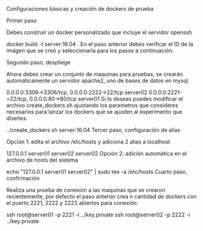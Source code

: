 Configuraciones básicas y creación de dockers de prueba

Primer paso

Debes construir un docker personalizado que incluye el servidor openssh

docker build -t server:16.04 .
En el paso anterior debes verificar el ID de la imágen que se creó y seleccionarla para los pasos a continuación.

Segundo paso, despliege

Ahora debes crear un conjunto de maquinas para pruebas, se crearán automáticamente un servidor apache2, uno de bases de datos en mysql.

0.0.0.0:3306->3306/tcp, 0.0.0.0:2222->22/tcp   server02
0.0.0.0:2221->22/tcp, 0.0.0.0:80->80/tcp     server01
Si lo deseas puedes modificar el archivo create_dockers.sh ajustando los parametros que consideres necesarios para lanzar los dockers que se ajusten al experimento que diseñes.

../create_dockers.sh server:16.04
Tercer paso, configuración de alias

Opción 1: edita el archivo /etc/hosts y adiciona 2 alias a localhost

127.0.0.1       server01 server02 server02
Opción 2: adición automática en el archivo de hosts del sistema

echo "127.0.0.1 server01 server02" | sudo tee -a /etc/hosts
Cuarto paso, confirmación

Realiza una prueba de conexión a las maquinas que se crearon recientemente, por defecto el paso anterior crea n cantidad de dockers con el puerto 2221, 2222 y 2223 abiertos para conexión:

ssh root@server01 -p 2221 -i ../key.private
ssh root@server02 -p 2222 -i ../key.private
